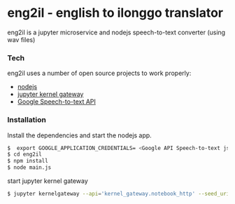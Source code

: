 # eng2il - english to ilonggo translator

eng2il is a jupyter microservice and nodejs speech-to-text converter (using wav files)


### Tech

eng2il uses a number of open source projects to work properly:

* [nodejs](https://nodejs.org/)
* [jupyter kernel gateway](https://towardsdatascience.com/expose-endpoints-using-jupyter-kernel-gateway-e55951b0f5ad)
* [Google Speech-to-text API](https://cloud.google.com/speech-to-text/docs/reference/rest/?apix=true)

### Installation

Install the dependencies and start the nodejs app.

```sh
$  export GOOGLE_APPLICATION_CREDENTIALS= <Google API Speech-to-text json file credentials 
$ cd eng2il
$ npm install
$ node main.js
```
start jupyter kernel gateway
```sh
$ jupyter kernelgateway --api='kernel_gateway.notebook_http' --seed_uri='ilonggo_nmt_with_attention.ipynb' --port 9090
```



